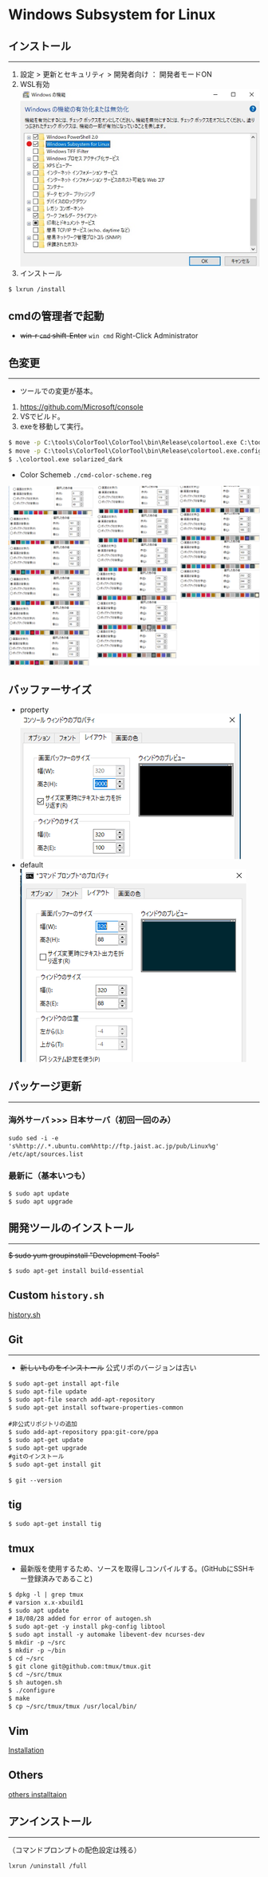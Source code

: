 # Windows Subsystem for Linux

## インストール
- - -

1. 設定 > 更新とセキュリティ > 開発者向け ： 開発者モードON
1. WSL有効
<br>![enable_dbg](./img/enable.jpg)
1. インストール

```
$ lxrun /install
```

## cmdの管理者で起動
- ~~win-r `cmd` shift-Enter~~ `win cmd` Right-Click Administrator

## 色変更
- - -

- ツールでの変更が基本。
1. https://github.com/Microsoft/console
1. VSでビルド。
1. exeを移動して実行。
```cmd
$ move -p C:\tools\ColorTool\ColorTool\bin\Release\colortool.exe C:\tools\ColorTool
$ move -p C:\tools\ColorTool\ColorTool\bin\Release\colortool.exe.config C:\tools\ColorTool
$ .\colortool.exe solarized_dark
```

- Color Schemeb `./cmd-color-scheme.reg`

![color](./img/cmd-color-scheme.png)


## バッファーサイズ
- property
<br>![property](./img/cmd-buffer-size.png)
- default
<br>![default](./img/cmd-buffer-size2.png)

## パッケージ更新
- - -

### 海外サーバ >>> 日本サーバ（初回一回のみ）

```
sudo sed -i -e 's%http://.*.ubuntu.com%http://ftp.jaist.ac.jp/pub/Linux%g' /etc/apt/sources.list
```

### 最新に（基本いつも）

```
$ sudo apt update
$ sudo apt upgrade
```

## 開発ツールのインストール
- - -

~~$ sudo yum groupinstall "Development Tools"~~
```
$ sudo apt-get install build-essential
```

## Custom `history.sh`
[history.sh](../../My-Linux-Config-Set/README.md)

## Git
- - -
- ~~新しいものをインストール~~ 公式リポのバージョンは古い

```
$ sudo apt-get install apt-file
$ sudo apt-file update
$ sudo apt-file search add-apt-repository
$ sudo apt-get install software-properties-common

#非公式リポジトリの追加
$ sudo add-apt-repository ppa:git-core/ppa
$ sudo apt-get update
$ sudo apt-get upgrade
#gitのインストール
$ sudo apt-get install git

$ git --version
```

## tig
```
$ sudo apt-get install tig
```

## tmux

- 最新版を使用するため、ソースを取得しコンパイルする。(GitHubにSSHキー登録済みであること)

```
$ dpkg -l | grep tmux
# varsion x.x-xbuild1
$ sudo apt update
# 18/08/28 added for error of autogen.sh
$ sudo apt-get -y install pkg-config libtool
$ sudo apt install -y automake libevent-dev ncurses-dev
$ mkdir -p ~/src
$ mkdir -p ~/bin
$ cd ~/src
$ git clone git@github.com:tmux/tmux.git
$ cd ~/src/tmux
$ sh autogen.sh
$ ./configure
$ make
$ cp ~/src/tmux/tmux /usr/local/bin/
```

## Vim
[Installation](../../Vim/README.md)

## Others
[others installtaion](../../My-Linux-Config-Set/README.md)


## アンインストール
- - -
（コマンドプロンプトの配色設定は残る）
```
lxrun /uninstall /full
```
